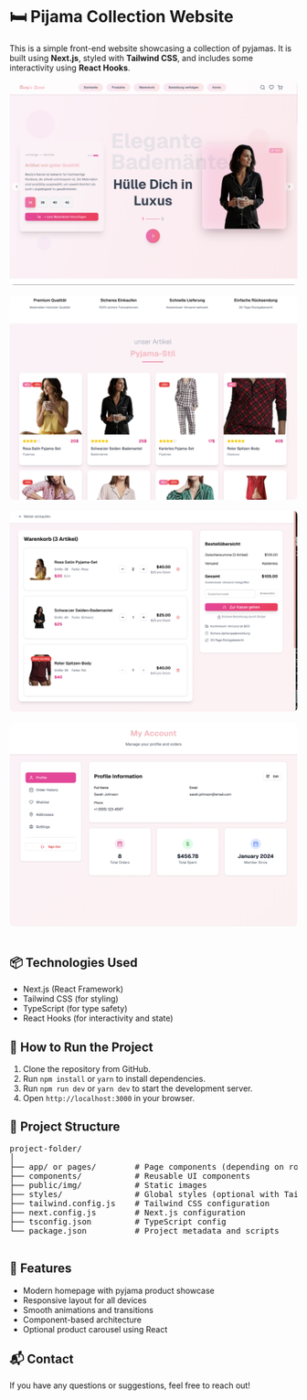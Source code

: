 <!DOCTYPE html>
<html lang="en">
<head>
  <meta charset="UTF-8">
  <meta name="viewport" content="width=device-width, initial-scale=1">
  <title>🛏️ Pijama Collection</title>
</head>
<body>

  <h1>🛏️ Pijama Collection Website</h1>

  <p>This is a simple front-end website showcasing a collection of pyjamas. It is built using <strong>Next.js</strong>, styled with <strong>Tailwind CSS</strong>, and includes some interactivity using <strong>React Hooks</strong>.</p>

  <img src="/img/1.png" alt="Pijama 1" style="max-width:100%; border-radius:8px; margin-bottom: 1rem;" />
  <img src="/img/2.png" alt="Pijama 2" style="max-width:100%; border-radius:8px; margin-bottom: 1rem;" />
  <img src="/img/3.png" alt="Pijama 3" style="max-width:100%; border-radius:8px; margin-bottom: 1rem;" />
  <img src="/img/4.png" alt="Pijama 4" style="max-width:100%; border-radius:8px; margin-bottom: 1rem;" />

  <h2>📦 Technologies Used</h2>
  <ul>
    <li>Next.js (React Framework)</li>
    <li>Tailwind CSS (for styling)</li>
    <li>TypeScript (for type safety)</li>
    <li>React Hooks (for interactivity and state)</li>
  </ul>

  <h2>🚀 How to Run the Project</h2>
  <ol>
    <li>Clone the repository from GitHub.</li>
    <li>Run <code>npm install</code> or <code>yarn</code> to install dependencies.</li>
    <li>Run <code>npm run dev</code> or <code>yarn dev</code> to start the development server.</li>
    <li>Open <code>http://localhost:3000</code> in your browser.</li>
  </ol>

  <h2>📁 Project Structure</h2>
  <pre>
project-folder/
│
├── app/ or pages/        # Page components (depending on router used)
├── components/           # Reusable UI components
├── public/img/           # Static images
├── styles/               # Global styles (optional with Tailwind)
├── tailwind.config.js    # Tailwind CSS configuration
├── next.config.js        # Next.js configuration
├── tsconfig.json         # TypeScript config
└── package.json          # Project metadata and scripts
  </pre>

  <h2>🎯 Features</h2>
  <ul>
    <li>Modern homepage with pyjama product showcase</li>
    <li>Responsive layout for all devices</li>
    <li>Smooth animations and transitions</li>
    <li>Component-based architecture</li>
    <li>Optional product carousel using React</li>
  </ul>

  <h2>📬 Contact</h2>
  <p>If you have any questions or suggestions, feel free to reach out!</p>

</body>
</html>
